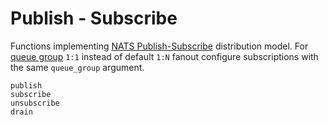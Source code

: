 
# Publish - Subscribe

Functions implementing [NATS Publish-Subscribe](https://docs.nats.io/nats-concepts/core-nats/pubsub) distribution model. For [queue group](https://docs.nats.io/nats-concepts/core-nats/queue) `1:1` instead of default `1:N` fanout configure subscriptions with the same `queue_group` argument.

```@docs
publish
subscribe
unsubscribe
drain
```
